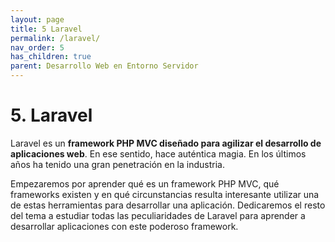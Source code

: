 ```yaml
---
layout: page
title: 5 Laravel
permalink: /laravel/
nav_order: 5
has_children: true
parent: Desarrollo Web en Entorno Servidor
---
```


# 5. Laravel

Laravel es un **framework PHP MVC diseñado para agilizar el desarrollo de aplicaciones web**. En ese sentido, hace auténtica magia. En los últimos años ha tenido una gran penetración en la industria.

Empezaremos por aprender qué es un framework PHP MVC, qué frameworks existen y en qué circunstancias resulta interesante utilizar una de estas herramientas para desarrollar una aplicación. Dedicaremos el resto del tema a estudiar todas las peculiaridades de Laravel para aprender a desarrollar aplicaciones con este poderoso framework.
